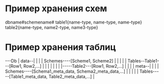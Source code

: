 # Пример хранения схем

dbname#schemename#
table1{name-type, name-type, name-type}
table2{name-type, name2-type, name3-type}


# Пример хранения таблиц

---Db
    |
   data--|
    |    |
    |    Schemes----[Scheme1, Scheme2]
    |    |
    |    |
    |    Tables--Table1---[Row1, Row2,...]
    |        |
    |        |
    |        |
    |        |-----Table2---[Row1, Row2,...]
    |
    |
    |
    |
    meta--|
    |     |
    |     Schemes----[Schema1_meta_data, Schema2_meta_data,...]
    |     |
    |     |
    |     Tables-----[Table1_meta_data, Table2_meta_data,...]
    |
          
